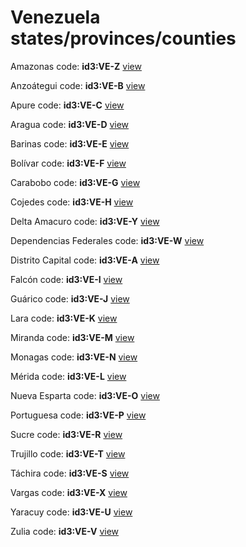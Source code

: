 # Venezuela states/provinces/counties
Amazonas     code: **id3:VE-Z**     [view](../export/geojson/medium/id3/ve/z.geojson)     


Anzoátegui     code: **id3:VE-B**     [view](../export/geojson/medium/id3/ve/b.geojson)     


Apure     code: **id3:VE-C**     [view](../export/geojson/medium/id3/ve/c.geojson)     


Aragua     code: **id3:VE-D**     [view](../export/geojson/medium/id3/ve/d.geojson)     


Barinas     code: **id3:VE-E**     [view](../export/geojson/medium/id3/ve/e.geojson)     


Bolívar     code: **id3:VE-F**     [view](../export/geojson/medium/id3/ve/f.geojson)     


Carabobo     code: **id3:VE-G**     [view](../export/geojson/medium/id3/ve/g.geojson)     


Cojedes     code: **id3:VE-H**     [view](../export/geojson/medium/id3/ve/h.geojson)     


Delta Amacuro     code: **id3:VE-Y**     [view](../export/geojson/medium/id3/ve/y.geojson)     


Dependencias Federales     code: **id3:VE-W**     [view](../export/geojson/medium/id3/ve/w.geojson)     


Distrito Capital     code: **id3:VE-A**     [view](../export/geojson/medium/id3/ve/a.geojson)     


Falcón     code: **id3:VE-I**     [view](../export/geojson/medium/id3/ve/i.geojson)     


Guárico     code: **id3:VE-J**     [view](../export/geojson/medium/id3/ve/j.geojson)     


Lara     code: **id3:VE-K**     [view](../export/geojson/medium/id3/ve/k.geojson)     


Miranda     code: **id3:VE-M**     [view](../export/geojson/medium/id3/ve/m.geojson)     


Monagas     code: **id3:VE-N**     [view](../export/geojson/medium/id3/ve/n.geojson)     


Mérida     code: **id3:VE-L**     [view](../export/geojson/medium/id3/ve/l.geojson)     


Nueva Esparta     code: **id3:VE-O**     [view](../export/geojson/medium/id3/ve/o.geojson)     


Portuguesa     code: **id3:VE-P**     [view](../export/geojson/medium/id3/ve/p.geojson)     


Sucre     code: **id3:VE-R**     [view](../export/geojson/medium/id3/ve/r.geojson)     


Trujillo     code: **id3:VE-T**     [view](../export/geojson/medium/id3/ve/t.geojson)     


Táchira     code: **id3:VE-S**     [view](../export/geojson/medium/id3/ve/s.geojson)     


Vargas     code: **id3:VE-X**     [view](../export/geojson/medium/id3/ve/x.geojson)     


Yaracuy     code: **id3:VE-U**     [view](../export/geojson/medium/id3/ve/u.geojson)     


Zulia     code: **id3:VE-V**     [view](../export/geojson/medium/id3/ve/v.geojson)     

